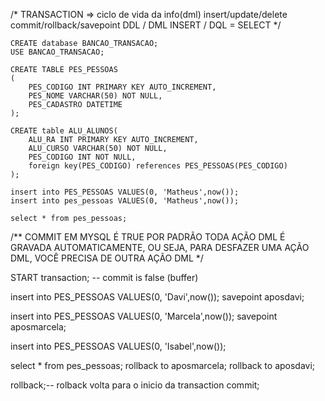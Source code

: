 /*
	TRANSACTION => ciclo de vida da info(dml)
	insert/update/delete
	commit/rollback/savepoint 
	DDL  / DML INSERT  / DQL = SELECT
*/

```
CREATE database BANCAO_TRANSACAO;
USE BANCAO_TRANSACAO;

CREATE TABLE PES_PESSOAS
(
	PES_CODIGO INT PRIMARY KEY AUTO_INCREMENT,
    PES_NOME VARCHAR(50) NOT NULL, 
    PES_CADASTRO DATETIME 
);

CREATE table ALU_ALUNOS(
	ALU_RA INT PRIMARY KEY AUTO_INCREMENT,
    ALU_CURSO VARCHAR(50) NOT NULL, 
    PES_CODIGO INT NOT NULL, 
    foreign key(PES_CODIGO) references PES_PESSOAS(PES_CODIGO)
);

insert into PES_PESSOAS VALUES(0, 'Matheus',now());
insert into pes_pessoas VALUES(0, 'Matheus',now());

select * from pes_pessoas;
```

/**
	COMMIT EM MYSQL É TRUE POR PADRÃO 
	TODA AÇÃO DML É GRAVADA AUTOMATICAMENTE, 
	OU SEJA, PARA DESFAZER UMA AÇÃO DML, 
	VOCÊ PRECISA DE OUTRA AÇÃO DML
*/

START transaction; -- commit is false (buffer)

insert into PES_PESSOAS VALUES(0, 'Davi',now());
savepoint aposdavi;

insert into PES_PESSOAS VALUES(0, 'Marcela',now());
savepoint aposmarcela;

insert into PES_PESSOAS VALUES(0, 'Isabel',now());

select * from pes_pessoas;
rollback to aposmarcela;
rollback to aposdavi;

rollback;-- rolback volta para o inicio da transaction 
commit;













